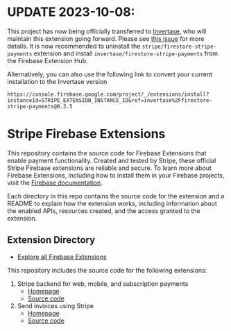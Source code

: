 # UPDATE 2023-10-08:
This project has now being officially transferred to [Invertase](https://github.com/invertase), who will maintain this extension going forward. Please see [this issue](https://github.com/invertase/stripe-firebase-extensions/issues/524) for more details. 
It is now recommended to uninstall the `stripe/firestore-stripe-payments` extension and install `invertase/firestore-stripe-payments` from the Firebase Extension Hub.

Alternatively, you can also use the following link to convert your current installation to the Invertase version

`https://console.firebase.google.com/project/_/extensions/install?instanceId=STRIPE_EXTENSION_INSTANCE_ID&ref=invertase%2Ffirestore-stripe-payments@0.3.5`

# Stripe Firebase Extensions

This repository contains the source code for Firebase Extensions that enable payment functionality. Created and tested by Stripe, these official Stripe Firebase extensions are reliable and secure. To learn more about Firebase Extensions, including how to install them in your Firebase projects, visit the [Firebase documentation](https://firebase.google.com/docs/extensions).

Each directory in this repo contains the source code for the extension and a README to explain how the extension works, including information about the enabled APIs, resources created, and the access granted to the extension.

## Extension Directory

- [Explore all Firebase Extensions](https://firebase.google.com/products/extensions)

This repository includes the source code for the following extensions:

1. Stripe backend for web, mobile, and subscription payments
    - [Homepage](https://extensions.dev/extensions/invertase/firestore-stripe-payments)
    - [Source code](./firestore-stripe-payments)
1. Send invoices using Stripe
    - [Homepage](https://extensions.dev/extensions/invertase/firestore-stripe-invoices)
    - [Source code](./firestore-stripe-invoices)
